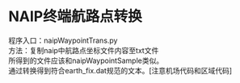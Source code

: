 # NAIP终端航路点转换
程序入口：naipWaypointTrans.py\
方法：复制naip中航路点坐标文件内容至txt文件\
所得到的文件应该和naipWaypointSample类似。\
通过转换得到符合earth_fix.dat规范的文本。[注意机场代码和区域代码]
